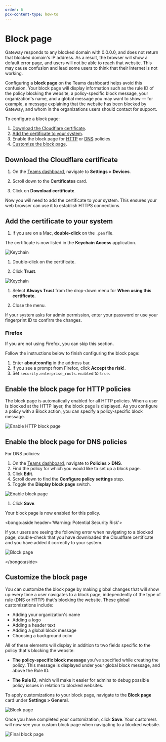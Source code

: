 ```yaml
---
order: 6
pcx-content-type: how-to
---
```


# Block page

Gateway responds to any blocked domain with 0.0.0.0, and does not return that blocked domain's IP address. As a result, the browser will show a default error page, and users will not be able to reach that website. This may cause confusion and lead some users to think that their Internet is not working.

Configuring a **block page** on the Teams dashboard helps avoid this confusion. Your block page will display information such as the rule ID of the policy blocking the website, a policy-specific block message, your organization's name, and a global message you may want to show — for example, a message explaining that the website has been blocked by Gateway, and whom in the organizations users should contact for support.

To configure a block page:

1. [Download the Cloudflare certificate](#download-the-cloudflare-certificate).
1. [Add the certificate to your system](#add-the-certificate-to-your-system).
1. Enable the block page for [HTTP](#enable-the-block-page-for-http-policies) or [DNS](#enable-the-block-page-for-dns-policies) policies.
1. [Customize the block page](#customize-the-block-page).

## Download the Cloudflare certificate

1. On the [Teams dashboard](https://dash.teams.cloudflare.com), navigate to **Settings > Devices**.

1. Scroll down to the **Certificates** card.

1. Click on **Download certificate**.

Now you will need to add the certificate to your system. This ensures your web browser can use it to establish HTTPS connections.

## Add the certificate to your system

1. If you are on a Mac, **double-click** on the `.pem` file.

The certificate is now listed in the **Keychain Access** application.

![Keychain](../../static/documentation/policies/listed-in-keychain.png)

1. Double-click on the certificate.

1. Click **Trust**.

![Keychain](../../static/documentation/policies/cert-click-on-trust.png)

1. Select **Always Trust** from the drop-down menu for **When using this certificate**.

1. Close the menu.

If your system asks for admin permission, enter your password or use your fingerprint ID to confirm the changes.

### Firefox

If you are not using Firefox, you can skip this section.

Follow the instructions below to finish configuring the block page:

1. Enter **about:config** in the address bar.
1. If you see a prompt from Firefox, click **Accept the risk!**.
1. Set `security.enterprise_roots.enabled` to `true`.

## Enable the block page for HTTP policies

The block page is automatically enabled for all HTTP policies. When a user is blocked at the HTTP layer, the block page is displayed. As you configure a policy with a Block action, you can specify a policy-specific block message.

![Enable HTTP block page](../../static/documentation/policies/http-block-page.png)

## Enable the block page for DNS policies

For DNS policies:

1. On the [Teams dashboard](https://dash.teams.cloudflare.com), navigate to **Policies > DNS**.
1. Find the policy for which you would like to set up a block page.
1. Click **Edit**.
1. Scroll down to find the **Configure policy settings** step.
1. Toggle the **Display block page** switch.

![Enable block page](../../static/documentation/policies/display-block-page.png)

1. Click **Save**.

Your block page is now enabled for this policy.

<bongo:aside header='Warning: Potential Security Risk'>

If your users are seeing the following error when navigating to a blocked page, double-check that you have downloaded the Cloudflare certificate and you have added it correctly to your system.

![Block page](../../static/documentation/policies/https-browser-error.png)

</bongo:aside>

## Customize the block page

You can customize the block page by making global changes that will show up every time a user navigates to a block page, independently of the type of rule (DNS or HTTP) that's blocking the website. These global customizations include:

- Adding your organization's name
- Adding a logo
- Adding a header text
- Adding a global block message
- Choosing a background color

All of these elements will display in addition to two fields specific to the policy that's blocking the website:

- **The policy-specific block message** you've specified while creating the policy. This message is displayed under your global block message, and above the Rule ID.

- **The Rule ID**, which will make it easier for admins to debug possible policy issues in relation to blocked websites.

To apply customizations to your block page, navigate to the **Block page** card under **Settings > General**.

![Block page](../../static/documentation/policies/customize-settings-page.png)

Once you have completed your customization, click **Save**. Your customers will now see your custom block page when navigating to a blocked website.

![Final block page](../../static/documentation/policies/final-block-page.png)

